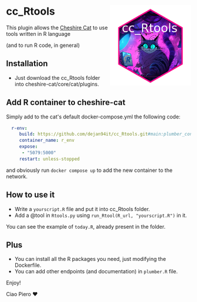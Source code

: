 # cc_Rtools <img src="logo.png" align="right" width="220" height="220" />
This plugin allows the [Cheshire Cat](https://github.com/cheshire-cat-ai/core) to use tools written in R language

(and to run R code, in general)

## Installation

- Just download the cc_Rtools folder into cheshire-cat/core/cat/plugins.
  
## Add R container to cheshire-cat

Simply add to the cat's default docker-compose.yml the following code:

```yaml
  r-env:
     build: https://github.com/dejan94it/cc_Rtools.git#main:plumber_container
     container_name: r_env
     expose:
      - "5079:5000"
     restart: unless-stopped
```
and obviously run ```docker compose up``` to add the new container to the network.

## How to use it

- Write a ```yourscript.R``` file and put it into cc_Rtools folder.
- Add a @tool in ```Rtools.py``` using ```run_Rtool(R_url, "yourscript.R")``` in it.

You can see the example of ```today.R```, already present in the folder.

## Plus
- You can install all the R packages you need, just modifying the Dockerfile.
- You can add other endpoints (and documentation) in ```plumber.R``` file.
  
Enjoy!

Ciao Piero ❤️
